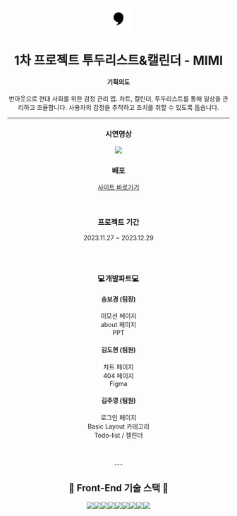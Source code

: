 <div align= "center">
</div>
<div align= "center">
<div style="text-align: center;">
    <img src="/public/android-chrome-512x512.png" width="60">

# 1차 프로젝트 투두리스트&캘린더 - MIMI

<div align="center">

#### 기획의도

번아웃으로 현대 사회를 위한 감정 관리 앱. 차트, 캘린더, 투두리스트를 통해 일상을 관리하고 조율합니다.
사용자의 감정을 추적하고 조치를 취할 수 있도록 돕습니다.

---

</div>
<div align="center">
<h3>시연영상</h3>
<div align="center">
 <p>
      <img src="/public/DemoVideo.gif"/>
    </p>



<div align="center">
<h3>배포</h3>
<div align="center">
    <span>
       <a href="https://todolist-mimi-3team.vercel.app/" target="_blank">사이트 바로가기</a>
    </span>
</div>
</div>

<br>
<br>


### 프로젝트 기간

2023.11.27 ~ 2023.12.29

</div>

<br>
<br>

<div align="center">
<h3> 💻개발파트💻 </h3>

#### 송보경 (팀장)

이모션 페이지<br>
about 페이지<br>
PPT

#### 김도현 (팀원)

차트 페이지<br>
404 페이지<br>
Figma

#### 김주영 (팀원)

로그인 페이지<br>
Basic Layout 카테고리<br>
Todo-list / 캘린더

<br>
<br>
---

</div>

## 🔨 Front-End 기술 스택 🔨

<div style="text-align: center;">
    <div style="display: flex; flex-direction: row; justify-content: center;">
        <img src="https://img.shields.io/badge/React-61DAFB?style=flat&logo=react&logoColor=white" />
        <img src="https://img.shields.io/badge/Node.js-339933?style=flat&for-the-badge&logo=Node.js&logoColor=white">
        <img src="https://img.shields.io/badge/axios-5A29E4?style=flat&logo=axios&logoColor=white" />
        <img src="https://img.shields.io/badge/JavaScript-F7DF1E?style=flat&logo=JavaScript&logoColor=white" />
        <img src="https://img.shields.io/badge/StyledComponents-DB7093?style=flat&logo=styledcomponents&logoColor=white" />
        <img src="https://img.shields.io/badge/Sass-CC6699?style=flat&for-the-badge&logo=Sass&logoColor=white">
        <img src="https://img.shields.io/badge/CSS3-1572B6?style=flat&logo=CSS3&logoColor=white" />
        <img src="https://img.shields.io/badge/HTML5-E34F26?style=flat&logo=HTML5&logoColor=white" />
        <img src="https://img.shields.io/badge/Ant Design-0170FE?style=flat&for-the-badge&logo=Ant Design&logoColor=white">
    </div>
</div>
